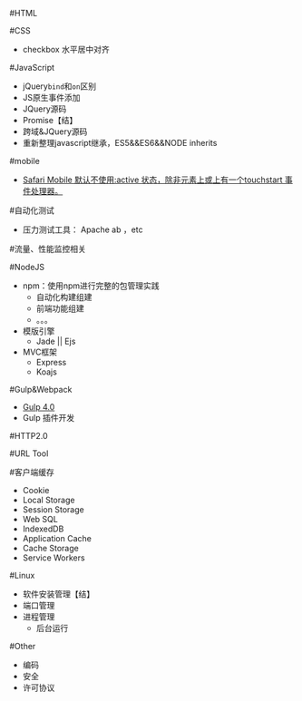 #HTML

#CSS
+ checkbox 水平居中对齐


#JavaScript
+ jQuery`bind`和`on`区别
+ JS原生事件添加
+ JQuery源码
+ Promise【结】
+ 跨域&JQuery源码
+ 重新整理javascript继承，ES5&&ES6&&NODE inherits


#mobile
+ [Safari Mobile 默认不使用:active 状态，除非元素上或<body>上有一个touchstart 事件处理器。](http://www.zhuowenli.com/diary/frontend-mobile-bug-notes.html)

#自动化测试
+ 压力测试工具： Apache ab ，etc

#流量、性能监控相关

#NodeJS
+ npm：使用npm进行完整的包管理实践
    * 自动化构建组建
    * 前端功能组建
    * 。。。
+ 模版引擎
    * Jade || Ejs
+ MVC框架
    * Express
    * Koajs

#Gulp&Webpack
+ [Gulp 4.0](https://github.com/gulpjs/gulp/tree/4.0)
+ Gulp 插件开发

#HTTP2.0

#URL Tool

#客户端缓存
+ Cookie
+ Local Storage
+ Session Storage
+ Web SQL
+ IndexedDB
+ Application Cache
+ Cache Storage
+ Service Workers

#Linux
+ 软件安装管理【结】
+ 端口管理
+ 进程管理
	* 后台运行

#Other
+ 编码
+ 安全
+ 许可协议
